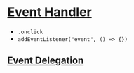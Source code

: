 # [Event Handler](/JavaScript/Document-Object-Model/event-handler/)

- `.onclick`
- `addEventListener("event", () => {})`

## [Event Delegation](/JavaScript/Document-Object-Model/event-delegation/)
